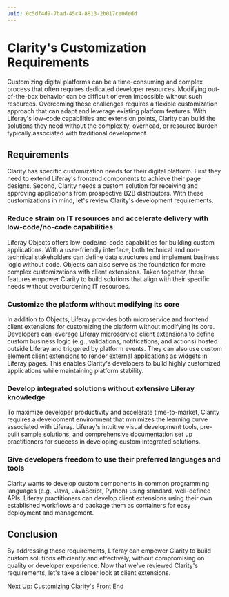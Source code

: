 ```yaml
---
uuid: 0c5df4d9-7bad-45c4-8813-2b017ce0dedd
---
```

# Clarity's Customization Requirements

Customizing digital platforms can be a time-consuming and complex process that often requires dedicated developer resources. Modifying out-of-the-box behavior can be difficult or even impossible without such resources. Overcoming these challenges requires a flexible customization approach that can adapt and leverage existing platform features. With Liferay's low-code capabilities and extension points, Clarity can build the solutions they need without the complexity, overhead, or resource burden typically associated with traditional development.

## Requirements

Clarity has specific customization needs for their digital platform. First they need to extend Liferay's frontend components to achieve their page designs. Second, Clarity needs a custom solution for receiving and approving applications from prospective B2B distributors. With these customizations in mind, let's review Clarity's development requirements.

### Reduce strain on IT resources and accelerate delivery with low-code/no-code capabilities

Liferay Objects offers low-code/no-code capabilities for building custom applications. With a user-friendly interface, both technical and non-technical stakeholders can define data structures and implement business logic without code. Objects can also serve as the foundation for more complex customizations with client extensions. Taken together, these features empower Clarity to build solutions that align with their specific needs without overburdening IT resources.

### Customize the platform without modifying its core

In addition to Objects, Liferay provides both microservice and frontend client extensions for customizing the platform without modifying its core. Developers can leverage Liferay microservice client extensions to define custom business logic (e.g., validations, notifications, and actions) hosted outside Liferay and triggered by platform events. They can also use custom element client extensions to render external applications as widgets in Liferay pages. This enables Clarity's developers to build highly customized applications while maintaining platform stability.

### Develop integrated solutions without extensive Liferay knowledge

To maximize developer productivity and accelerate time-to-market, Clarity requires a development environment that minimizes the learning curve associated with Liferay. Liferay's intuitive visual development tools, pre-built sample solutions, and comprehensive documentation set up practitioners for success in developing custom integrated solutions.

### Give developers freedom to use their preferred languages and tools

Clarity wants to develop custom components in common programming languages (e.g., Java, JavaScript, Python) using standard, well-defined APIs. Liferay practitioners can develop client extensions using their own established workflows and package them as containers for easy deployment and management.

## Conclusion

By addressing these requirements, Liferay can empower Clarity to build custom solutions efficiently and effectively, without compromising on quality or developer experience. Now that we've reviewed Clarity's requirements, let's take a closer look at client extensions.

Next Up: [Customizing Clarity's Front End](./customizing-claritys-front-end.md)
